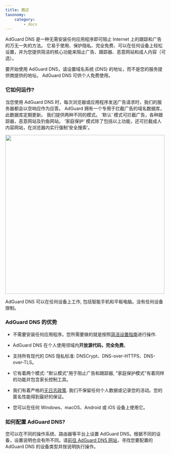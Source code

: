 ```yaml
---
title: 概述
taxonomy:
    category:
        - docs
---
```


AdGuard DNS 是一种无需安装任何应用程序即可阻止 Internet 上的跟踪和广告的万无一失的方法。 它易于使用、保护隐私、完全免费、可以在任何设备上轻松设置，并为您提供简洁的核心功能来阻止广告、跟踪器、恶意网站和成人内容（可选）。

要开始使用 AdGuard DNS，请设置域名系统 (DNS) 的地址，而不是您的服务提供商提供的地址。 AdGuard DNS 可供个人免费使用。 

### 它如何运作?

当您使用 AdGuard DNS 时，每次浏览器或应用程序发送广告请求时，我们的服务器都会以空响应作为应答。 AdGuard 拥有一个专用于拦截广告的域名数据库，此数据库定期更新。 我们提供两种不同的模式。 ‘默认’ 模式可拦截广告，各种跟踪器，恶意网站及钓鱼网站。 ‘家庭保护’ 模式除了包括以上功能，还可拦截成人内容网站，在浏览器内实行强制‘安全搜索’。

<img src="https://cdn.adguard.com/public/Adguard/kb/DNS_filtering/adguard_dns_cn.png" width="500">

AdGuard DNS 可以在任何设备上工作, 包括智能手机和平板电脑。没有任何设备限制。

### AdGuard DNS 的优势

* 不需要安装任何应用程序。您所需要做的就是按照[简洁设置指南](https://kb.adguard.com/zh/dns/setup-guide)进行操作.

* AdGuard DNS 在个人使用领域内**开放源代码，完全免费**。 

* 支持所有现代的 DNS 隐私标准: DNSCrypt、DNS-over-HTTPS、DNS-over-TLS。

* 它有着两个模式: "默认模式"用于阻止广告和跟踪器, "家庭保护模式"有着同样的功能并包含家长控制工具。
 
* 我们有着严格的[无日志政策](https://adguard.com/zh_cn/privacy/dns.html). 我们不保留任何个人数据或记录您的活动。您的匿名性能得到最好的保证。

* 您可以在任何 Windows、macOS、Android 或 iOS 设备上使用它。

### 如何配置 AdGuard DNS?

您可以在不同的操作系统、路由器等平台上设置 AdGuard DNS。根据不同的设备，设置说明也会有所不同。请[前往 AdGuard DNS 网站](https://adguard-dns.com/public-dns.html)，寻找您要配置的 AdGuard DNS 的设备类型并按说明执行操作。
